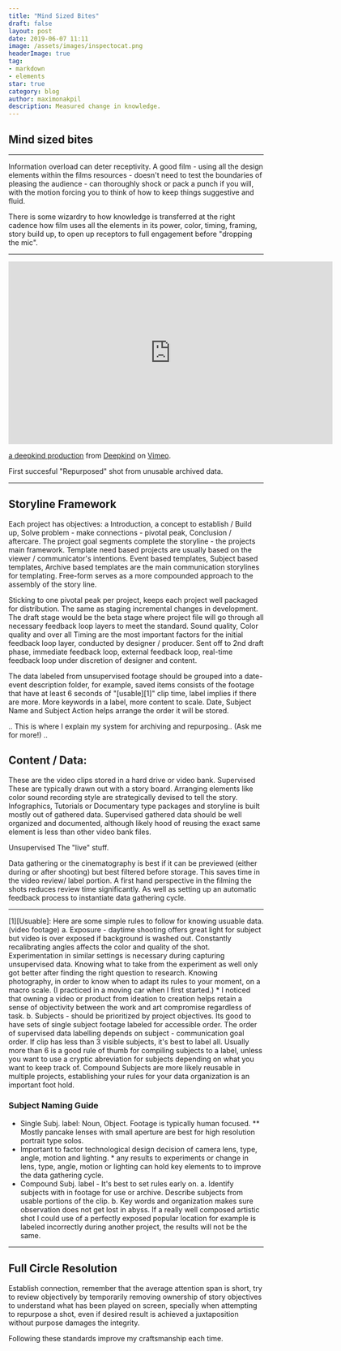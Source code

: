 ```yaml
---
title: "Mind Sized Bites"
draft: false
layout: post
date: 2019-06-07 11:11
image: /assets/images/inspectocat.png
headerImage: true
tag:
- markdown
- elements
star: true
category: blog
author: maximonakpil
description: Measured change in knowledge.
---
```


## Mind sized bites

---

Information overload can deter receptivity. A good film - using all the design elements within the films resources -
doesn't need to test the boundaries of pleasing the audience - can thoroughly shock or pack a punch if you will, with
the motion forcing you to think of how to keep things suggestive and fluid.

There is some wizardry to how knowledge is transferred at the right cadence how film uses all the elements in its power,
color, timing, framing, story build up, to open up receptors to full engagement before "dropping the mic".

---

<iframe src="https://player.vimeo.com/video/75665051" width="640" height="360" frameborder="0" allow="autoplay; fullscreen" allowfullscreen></iframe>
<p><a href="https://vimeo.com/75665051">a deepkind production</a> from <a href="https://vimeo.com/dpknd">Deepkind</a> on <a href="https://vimeo.com">Vimeo</a>.</p>

First succesful "Repurposed" shot from unusable archived data.

---

## Storyline Framework

Each project has objectives: a Introduction, a concept to establish / Build up,
Solve problem - make connections - pivotal peak, Conclusion / aftercare. The project goal segments
complete the storyline - the projects main framework. Template need based projects are usually based on the
viewer / communicator's intentions. Event based templates, Subject based templates, Archive based templates are the main
communication storylines for templating. Free-form serves as a more compounded approach to the assembly of the story line.

Sticking to one pivotal peak per project, keeps each project well packaged for distribution. The same as staging incremental
changes in development. The draft stage would be the beta stage where project file will go through all necessary feedback
loop layers to meet the standard. Sound quality, Color quality and over all Timing are the most important factors for the
initial feedback loop layer, conducted by designer / producer. Sent off to 2nd draft phase, immediate feedback loop,
external feedback loop, real-time feedback loop under discretion of designer and content.

The data labeled from unsupervised footage should be grouped into a date-event description folder, for example,
saved items consists of the footage that have at least 6 seconds of "[usable][1]" clip time, label implies if there are more.
More keywords in a label, more content to scale. Date, Subject Name and Subject Action helps arrange the order it will be stored.



.. This is where I explain my system for archiving and repurposing..
(Ask me for more!) ..


## Content / Data:
These are the video clips stored in a hard drive or video bank.
Supervised
    These are typically drawn out with a story board. Arranging elements like color sound
    recording style are strategically devised to tell the story.
    Infographics, Tutorials or Documentary type packages and storyline is built mostly out of gathered data.
    Supervised gathered data should be well organized and documented, although likely hood of reusing the exact same element is
    less than other video bank files.

Unsupervised
  The "live" stuff.

  Data gathering or the cinematography is best if it can be previewed (either during or after shooting) but best
  filtered before storage. This saves time in the video review/ label portion. A first hand perspective in the filming
  the shots reduces review time significantly. As well as setting up an automatic feedback process to instantiate data
  gathering cycle.
***
[1][Usuable]: Here are some simple rules to follow for knowing usuable data. (video footage)
      a. Exposure - daytime shooting offers great light for subject but video is over exposed if background is
      washed out. Constantly recalibrating angles affects the color and quality of the shot. Experimentation
      in similar settings is necessary during capturing unsupervised data. Knowing what to take from the experiment
      as well only got better after finding the right question to research. Knowing photography, in order to know when to
      adapt its rules to your moment, on a macro scale. (I practiced in a moving car when I first started.)
        * I noticed that owning a video or product from ideation to creation helps retain a sense of objectivity between
        the work and art compromise regardless of task.
      b. Subjects - should be prioritized by project objectives.
      Its good to have sets of single subject footage labeled for accessible order. The order of supervised data
      labelling depends on subject - communication goal order. If clip has less than 3 visible subjects, it's best to
      label all. Usually more than 6 is a good rule of thumb for compiling subjects to a label, unless you want to use a cryptic
      abreviation for subjects depending on what you want to keep track of.
    Compound Subjects are more likely reusable in multiple projects,
      establishing your rules for your data organization is an important foot hold.

### Subject Naming Guide
- Single Subj. label: Noun, Object. Footage is typically human focused. ** Mostly pancake lenses with small aperture
         are best for high resolution portrait type solos.
- Important to factor technological design decision of camera lens, type, angle, motion and lighting.
      * any results to experiments or change in lens, type, angle, motion or lighting can hold key elements to to improve the
        data gathering cycle.
- Compound Subj. label - It's best to set rules early on.
            a. Identify subjects with in footage for use or archive. Describe subjects from usable
            portions of the clip.
            b. Key words and organization makes sure observation does not get lost in abyss. If a really well composed artistic
            shot I could use of a perfectly exposed popular location for example is labeled incorrectly during another project,
            the results will not be the same.
***

## Full Circle Resolution

Establish connection, remember that the average attention span is short, try to review objectively by temporarily removing ownership
of story objectives to understand what has been played on screen, specially when attempting to repurpose a shot, even if desired result is
achieved a juxtaposition without purpose damages the integrity.

Following these standards improve my craftsmanship each time.
